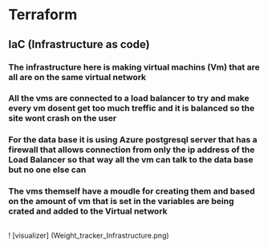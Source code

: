 # Terraform
## IaC (Infrastructure as code)
### The infrastructure here is making virtual machins (Vm) that are all are on the same virtual network
### All the vms are connected to a load balancer to try and make every vm dosent get too much treffic and it is balanced so the site wont crash on the user
### For the data base it is using Azure postgresql server that has a firewall that allows connection from only the ip address of the Load Balancer so that way all the vm can talk to the data base but no one else can

### The vms themself have a moudle for creating them and based on the amount of vm that is set in the variables are being crated and added to the Virtual network


## 
! [visualizer] (Weight_tracker_Infrastructure.png)
